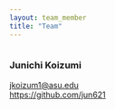```yaml
---
layout: team_member
title: "Team"
---
```


<!-- Put your own picture in the appropriate directory and change the src below -->
<img src="/assets/img/members/graduate/your_name.jpeg" alt="" class="team-individual-img" />

<!-- Write your name in the following line -->
### Junichi Koizumi 

<!-- For the social container, change the href of the links and the text to show for link. If you don't want to share all the links below, you can remove them. Same if you want to add new -->
<div class="team-social-container">
  <i class="fa fa-envelope"></i>
  <a href="mailto:jkoizum1@asu.edu" target="_blank" class="team-social-container-link">jkoizum1@asu.edu</a>
</div>

<div class="team-social-container">
  <i class="fa fa-github"></i>
  <a href="https://github.com/jun621" target="_blank" class="team-social-container-link">https://github.com/jun621</a>
</div>
<div class="hline mt-10"></div>

<!-- write your bio here, like you write in md files -->
